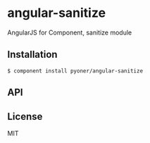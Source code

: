 
# angular-sanitize

  AngularJS for Component, sanitize module

## Installation

    $ component install pyoner/angular-sanitize

## API

   

## License

  MIT
